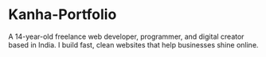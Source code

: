 # Kanha-Portfolio
A 14-year-old freelance web developer, programmer, and digital creator based in India. I build fast, clean websites that help businesses shine online.
